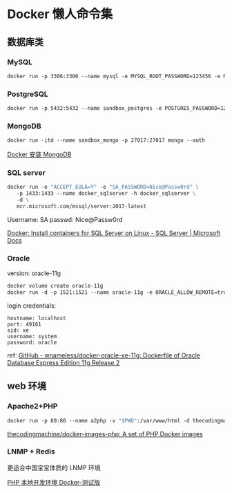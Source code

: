 # Docker 懒人命令集

## 数据库类

### MySQL

```dockerfile
docker run -p 3306:3306 --name mysql -e MYSQL_ROOT_PASSWORD=123456 -e MYSQL_ROOT_HOST=% -d mysql/mysql-server:latest
```

### PostgreSQL

```dockerfile
docker run -p 5432:5432 --name sandbox_postgres -e POSTGRES_PASSWORD=123456 -d postgres
```

### MongoDB

```dockerfile
docker run -itd --name sandbox_mongo -p 27017:27017 mongo --auth
```

[Docker 安装 MongoDB](https://www.runoob.com/docker/docker-install-mongodb.html)

### SQL server

```dockerfile
docker run -e "ACCEPT_EULA=Y" -e "SA_PASSWORD=Nice@Passw0rd" \
   -p 1433:1433 --name docker_sqlserver -h docker_sqlserver \
   -d \
   mcr.microsoft.com/mssql/server:2017-latest
```

Username: SA passwd: Nice@Passw0rd

[Docker: Install containers for SQL Server on Linux - SQL Server | Microsoft Docs](https://docs.microsoft.com/en-us/sql/linux/quickstart-install-connect-docker?view=sql-server-2017&preserve-view=true&pivots=cs1-bash)

### Oracle

version: oracle-11g

```dockerfile
docker volume create oracle-11g
docker run -d -p 1521:1521 --name oracle-11g -e ORACLE_ALLOW_REMOTE=true -v oracle-11g:/u01/app/oracle wnameless/oracle-xe-11g-r2
```

login credentials:

```text
hostname: localhost
port: 49161
sid: xe
username: system
password: oracle
```

ref: [GitHub - wnameless/docker-oracle-xe-11g: Dockerfile of Oracle Database Express Edition 11g Release 2](https://github.com/wnameless/docker-oracle-xe-11g)

## web 环境

### Apache2+PHP

```dockerfile
docker run -p 80:80 --name a2php -v "$PWD":/var/www/html -d thecodingmachine/php:7.4-v3-apache
```

[thecodingmachine/docker-images-php: A set of PHP Docker images](https://github.com/thecodingmachine/docker-images-php)

### LNMP + Redis

更适合中国宝宝体质的 LNMP 环境

[PHP 本地开发环境 Docker-测试版](https://github.com/zhangjunjie6b/phpdocker)
